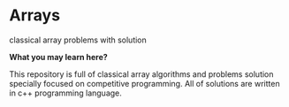 # Arrays
classical array problems with solution

**What you may learn here?**

This repository is full of classical array algorithms and problems solution specially focused on competitive programming. All of solutions are written in c++ programming language. 
